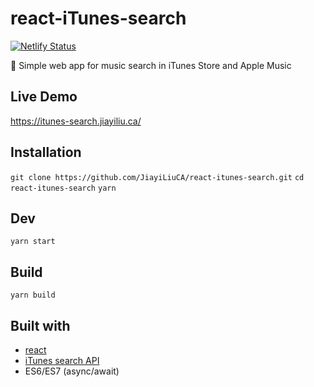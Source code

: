 # react-iTunes-search

[![Netlify Status](https://api.netlify.com/api/v1/badges/abc8b343-7e62-4acb-acfe-792d1cf0e2e1/deploy-status)](https://app.netlify.com/sites/react-itunes-search/deploys)

:musical_note: Simple web app for music search in iTunes Store and Apple Music

## Live Demo
https://itunes-search.jiayiliu.ca/

## Installation

`git clone https://github.com/JiayiLiuCA/react-itunes-search.git`
`cd react-itunes-search`
`yarn`

## Dev 

`yarn start`

## Build

`yarn build`

## Built with

* [react](https://reactjs.org/)
* [iTunes search API](https://affiliate.itunes.apple.com/resources/documentation/itunes-store-web-service-search-api/)
* ES6/ES7 (async/await)
